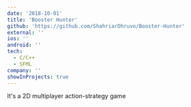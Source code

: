 ```yaml
---
date: '2018-10-01'
title: 'Booster Hunter'
github: 'https://github.com/ShahriarDhruvo/Booster-Hunter'
external: ''
ios: ''
android: ''
tech:
  - C/C++
  - SFML
company: ''
showInProjects: true
---
```


It's a 2D multiplayer action-strategy game
